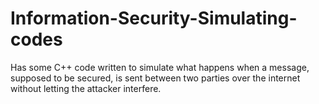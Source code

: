 # Information-Security-Simulating-codes
Has some C++ code written to simulate what happens when a message, supposed to be secured, is sent between two parties over the internet without letting the attacker interfere.

